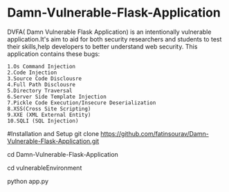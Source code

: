 # Damn-Vulnerable-Flask-Application
DVFA( Damn Vulnerable Flask Application) is an intentionally vulnerable application.It's aim to aid for both security researchers and students to test their skills,help developers to better understand web security.
This application contains these bugs:
	
	1.Os Command Injection
	2.Code Injection
	3.Source Code Disclousre
	4.Full Path Disclousre
	5.Directory Traversal
	6.Server Side Template Injection 
	7.Pickle Code Execution/Insecure Deserialization
	8.XSS(Cross Site Scripting)
	9.XXE (XML External Entity)
	10.SQLI (SQL Injection)

 #Installation and Setup
 git clone  https://github.com/fatinsourav/Damn-Vulnerable-Flask-Application.git

 cd Damn-Vulnerable-Flask-Application
	
 cd vulnerableEnvironment

 python app.py

 

